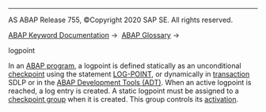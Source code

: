   

* * *

AS ABAP Release 755, ©Copyright 2020 SAP SE. All rights reserved.

[ABAP Keyword Documentation](javascript:call_link\('abenabap.htm'\)) →  [ABAP Glossary](javascript:call_link\('abenabap_glossary.htm'\)) → 

logpoint

In an [ABAP program](javascript:call_link\('abenabap_program_glosry.htm'\) "Glossary Entry"), a logpoint is defined statically as an unconditional [checkpoint](javascript:call_link\('abencheckpoint_glosry.htm'\) "Glossary Entry") using the statement [LOG-POINT](javascript:call_link\('abaplog-point.htm'\)), or dynamically in [transaction](javascript:call_link\('abentransaction_glosry.htm'\) "Glossary Entry") SDLP or in the [ABAP Development Tools (ADT)](javascript:call_link\('abenadt_glosry.htm'\) "Glossary Entry"). When an active logpoint is reached, a log entry is created. A static logpoint must be assigned to a [checkpoint group](javascript:call_link\('abencheckpoint_group_glosry.htm'\) "Glossary Entry") when it is created. This group controls its [activation](javascript:call_link\('abenactivatable_checkpoint_glosry.htm'\) "Glossary Entry").